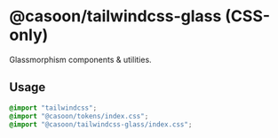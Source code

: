 # @casoon/tailwindcss-glass (CSS-only)

Glassmorphism components & utilities.

## Usage
```css
@import "tailwindcss";
@import "@casoon/tokens/index.css";
@import "@casoon/tailwindcss-glass/index.css";
```
